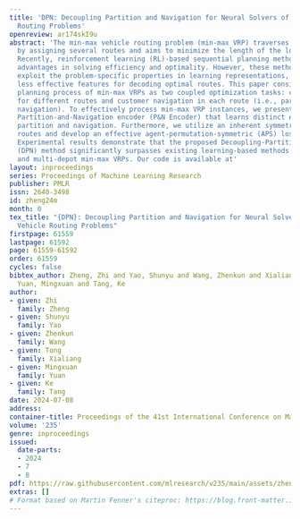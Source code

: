 ```yaml
---
title: 'DPN: Decoupling Partition and Navigation for Neural Solvers of Min-max Vehicle
  Routing Problems'
openreview: ar174skI9u
abstract: 'The min-max vehicle routing problem (min-max VRP) traverses all given customers
  by assigning several routes and aims to minimize the length of the longest route.
  Recently, reinforcement learning (RL)-based sequential planning methods have exhibited
  advantages in solving efficiency and optimality. However, these methods fail to
  exploit the problem-specific properties in learning representations, resulting in
  less effective features for decoding optimal routes. This paper considers the sequential
  planning process of min-max VRPs as two coupled optimization tasks: customer partition
  for different routes and customer navigation in each route (i.e., partition and
  navigation). To effectively process min-max VRP instances, we present a novel attention-based
  Partition-and-Navigation encoder (P&N Encoder) that learns distinct embeddings for
  partition and navigation. Furthermore, we utilize an inherent symmetry in decoding
  routes and develop an effective agent-permutation-symmetric (APS) loss function.
  Experimental results demonstrate that the proposed Decoupling-Partition-Navigation
  (DPN) method significantly surpasses existing learning-based methods in both single-depot
  and multi-depot min-max VRPs. Our code is available at'
layout: inproceedings
series: Proceedings of Machine Learning Research
publisher: PMLR
issn: 2640-3498
id: zheng24m
month: 0
tex_title: "{DPN}: Decoupling Partition and Navigation for Neural Solvers of Min-max
  Vehicle Routing Problems"
firstpage: 61559
lastpage: 61592
page: 61559-61592
order: 61559
cycles: false
bibtex_author: Zheng, Zhi and Yao, Shunyu and Wang, Zhenkun and Xialiang, Tong and
  Yuan, Mingxuan and Tang, Ke
author:
- given: Zhi
  family: Zheng
- given: Shunyu
  family: Yao
- given: Zhenkun
  family: Wang
- given: Tong
  family: Xialiang
- given: Mingxuan
  family: Yuan
- given: Ke
  family: Tang
date: 2024-07-08
address:
container-title: Proceedings of the 41st International Conference on Machine Learning
volume: '235'
genre: inproceedings
issued:
  date-parts:
  - 2024
  - 7
  - 8
pdf: https://raw.githubusercontent.com/mlresearch/v235/main/assets/zheng24m/zheng24m.pdf
extras: []
# Format based on Martin Fenner's citeproc: https://blog.front-matter.io/posts/citeproc-yaml-for-bibliographies/
---
```

